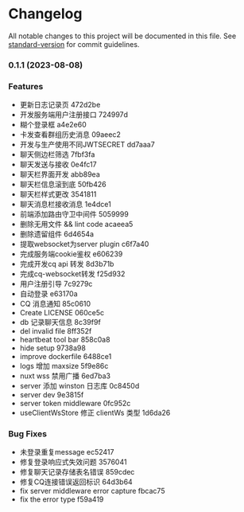 # Changelog

All notable changes to this project will be documented in this file. See [standard-version](https://github.com/conventional-changelog/standard-version) for commit guidelines.

### 0.1.1 (2023-08-08)


### Features

*  更新日志记录页 472d2be
*  开发服务端用户注册接口 724997d
* 糊个登录框 a4e2e60
* 卡发查看群组历史消息 09aeec2
* 开发与生产使用不同JWTSECRET dd7aaa7
* 聊天侧边栏筛选 7fbf3fa
* 聊天发送与接收 0e4fc17
* 聊天栏界面开发 abb89ea
* 聊天栏信息滚到底 50fb426
* 聊天栏样式更改 3541811
* 聊天消息栏接收消息 1e4dce1
* 前端添加路由守卫中间件 5059999
* 删除无用文件 && lint code acaeea5
* 删除遗留组件 6d4654a
* 提取websocket为server plugin c6f7a40
* 完成服务端cookie鉴权 e606239
* 完成开发cq api 转发 8d3b71b
* 完成cq-websocket转发 f25d932
* 用户注册引导 7c9279c
* 自动登录 e63170a
* CQ 消息通知 85c0610
* Create LICENSE 060ce5c
* db 记录聊天信息 8c39f9f
* del invalid file 8ff352f
* heartbeat tool bar 858c0a8
* hide setup 9738a98
* improve dockerfile 6488ce1
* logs 增加 maxsize 5f9e86c
* nuxt wss 禁用广播 6ed7ba3
* server 添加 winston 日志库 0c8450d
* server dev 9e3815f
* server token middleware 0fc952c
* useClientWsStore 修正 clientWs 类型 1d6da26


### Bug Fixes

* 未登录重复message ec52417
* 修复登录响应式失效问题 3576041
* 修复聊天记录存储表名错误 859cdec
* 修复CQ连接错误返回标识 64d3b64
* fix server middleware error capture fbcac75
* fix the error type f59a419
